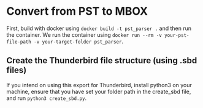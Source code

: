 # Convert from PST to MBOX

First, build with docker using `docker build -t pst_parser .` and then run the container.
We run the container using `docker run --rm -v your-pst-file-path -v your-target-folder pst_parser`.

## Create the Thunderbird file structure (using .sbd files)

If you intend on using this export for Thunderbird, install python3 on your machine, ensure that you have set 
your folder path in the create_sbd file, and run `python3 create_sbd.py`.